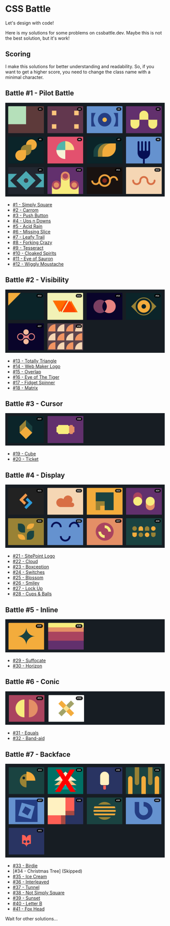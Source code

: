 # CSS Battle

Let's design with code! 

Here is my solutions for some problems on cssbattle.dev. Maybe this is not the best solution, but it's work!

## Scoring

I make this solutions for better understanding and readability. So, if you want to get a higher score, you need to change the class name with a minimal character.

## Battle #1 - Pilot Battle

![preview](./solutions/1-pilot-battle/images/preview.png)

- [#1 - Simply Square](./solutions/1-pilot-battle/1-simply-square.md)
- [#2 - Carrom](./solutions/1-pilot-battle/2-carrom.md)
- [#3 - Push Button](./solutions/1-pilot-battle/3-push-button.md)
- [#4 - Ups n Downs](./solutions/1-pilot-battle/4-ups-n-downs.md)
- [#5 - Acid Rain](./solutions/1-pilot-battle/5-acid-rain.md)
- [#6 - Missing Slice](./solutions/1-pilot-battle/6-missing-slice.md)
- [#7 - Leafy Trail](./solutions/1-pilot-battle/7-leafy-trail.md)
- [#8 - Forking Crazy](./solutions/1-pilot-battle/8-forking-crazy.md)
- [#9 - Tesseract](./solutions/1-pilot-battle/9-tesseract.md)
- [#10 - Cloaked Spirits](./solutions/1-pilot-battle/10-cloaked-spirits.md)
- [#11 - Eye of Sauron](./solutions/1-pilot-battle/11-eye-of-sauron.md)
- [#12 - Wiggly Moustache](./solutions/1-pilot-battle/12-wiggly-moustache.md)

## Battle #2 - Visibility

![preview](./solutions/2-visibility/images/preview.png)

- [#13 - Totally Triangle](./solutions/2-visibility/13-totally-triangle.md)
- [#14 - Web Maker Logo](./solutions/2-visibility/14-web-maker-logo.md)
- [#15 - Overlap](./solutions/2-visibility/15-overlap.md)
- [#16 - Eye of The Tiger](./solutions/2-visibility/16-eye-of-the-tiger.md)
- [#17 - Fidget Spinner](./solutions/2-visibility/17-fidget-spinner.md)
- [#18 - Matrix](./solutions/2-visibility/18-matrix.md)

## Battle #3 - Cursor

![preview](./solutions/3-cursor/images/preview.png)

- [#19 - Cube](./solutions/3-cursor/19-cube.md)
- [#20 - Ticket](./solutions/3-cursor/20-ticket.md)

## Battle #4 - Display

![preview](./solutions/4-display/images/preview.png)

- [#21 - SitePoint Logo](./solutions/4-display/21-sitepoint-logo.md)
- [#22 - Cloud](./solutions/4-display/22-cloud.md)
- [#23 - Boxception](./solutions/4-display/23-boxception.md)
- [#24 - Switches](./solutions/4-display/24-switches.md)
- [#25 - Blossom](./solutions/4-display/25-blossom.md)
- [#26 - Smiley](./solutions/4-display/26-smiley.md)
- [#27 - Lock Up](./solutions/4-display/27-lock-up.md)
- [#28 - Cups & Balls](./solutions/4-display/28-cups-&-balls.md)

## Battle #5 - Inline

![preview](./solutions/5-inline/images/preview.png)

- [#29 - Suffocate](./solutions/5-inline/29-suffocate.md)
- [#30 - Horizon](./solutions/5-inline/30-horizon.md)

## Battle #6 - Conic

![preview](./solutions/6-conic/images/preview.png)

- [#31 - Equals](./solutions/6-conic/31-equals.md)
- [#32 - Band-aid](./solutions/6-conic/32-band-aid.md)

## Battle #7 - Backface

![preview](./solutions/7-backface/images/preview.png)

- [#33 - Birdie](./solutions/7-backface/33-birdie.md)
- [#34 - Christmas Tree] (Skipped)
- [#35 - Ice Cream](./solutions/7-backface/35-ice-cream.md)
- [#36 - Interleaved](./solutions/7-backface/36-interleaved.md)
- [#37 - Tunnel](./solutions/7-backface/37-tunnel.md)
- [#38 - Not Simply Square](./solutions/7-backface/38-not-simply-square.md)
- [#39 - Sunset](./solutions/7-backface/39-sunset.md)
- [#40 - Letter B](./solutions/7-backface/40-letter-b.md)
- [#41 - Fox Head](./solutions/7-backface/41-fox-head.md)

Wait for other solutions...